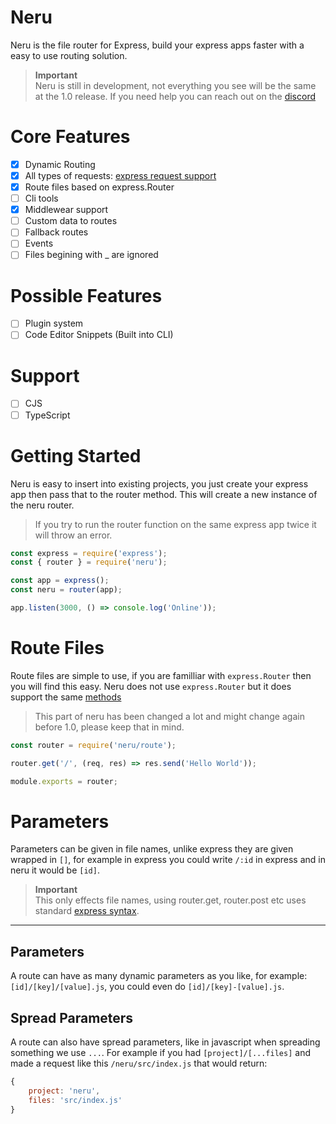 # Neru

Neru is the file router for Express, build your express apps faster with a easy to use routing solution.

> **Important**<br /> Neru is still in development, not everything you see will be the same at the 1.0 release. If you need help you can reach out on the [discord](https://discord.gg/2Vd4wAjJnm)

# Core Features

-   [x] Dynamic Routing
-   [x] All types of requests: [express request support](https://expressjs.com/en/4x/api.html#routing-methods)
-   [x] Route files based on express.Router
-   [ ] Cli tools
-   [x] Middlewear support
-   [ ] Custom data to routes
-   [ ] Fallback routes
-   [ ] Events
-   [ ] Files begining with \_ are ignored

# Possible Features

-   [ ] Plugin system
-   [ ] Code Editor Snippets (Built into CLI)

# Support

-   [ ] CJS
-   [ ] TypeScript

# Getting Started

Neru is easy to insert into existing projects, you just create your express app then pass that to the router method. This will create a new instance of the neru router.

> If you try to run the router function on the same express app twice it will throw an error.

```js
const express = require('express');
const { router } = require('neru');

const app = express();
const neru = router(app);

app.listen(3000, () => console.log('Online'));
```

# Route Files

Route files are simple to use, if you are familliar with `express.Router` then you will find this easy. Neru does not use `express.Router` but it does support the same [methods](<(https://expressjs.com/en/4x/api.html#routing-methods)>)

> This part of neru has been changed a lot and might change again before 1.0, please keep that in mind.

```js
const router = require('neru/route');

router.get('/', (req, res) => res.send('Hello World'));

module.exports = router;
```

# Parameters

Parameters can be given in file names, unlike express they are given wrapped in `[]`, for example in express you could write `/:id` in express and in neru it would be `[id]`.

> **Important**<br>This only effects file names, using router.get, router.post etc uses standard [express syntax](https://expressjs.com/en/guide/routing.html#route-parameters).

---

## Parameters

A route can have as many dynamic parameters as you like, for example: `[id]/[key]/[value].js`, you could even do `[id]/[key]-[value].js`.

## Spread Parameters

A route can also have spread parameters, like in javascript when spreading something we use `...`. For example if you had `[project]/[...files]` and made a request like this `/neru/src/index.js` that would return:

```js
{
    project: 'neru',
    files: 'src/index.js'
}
```
